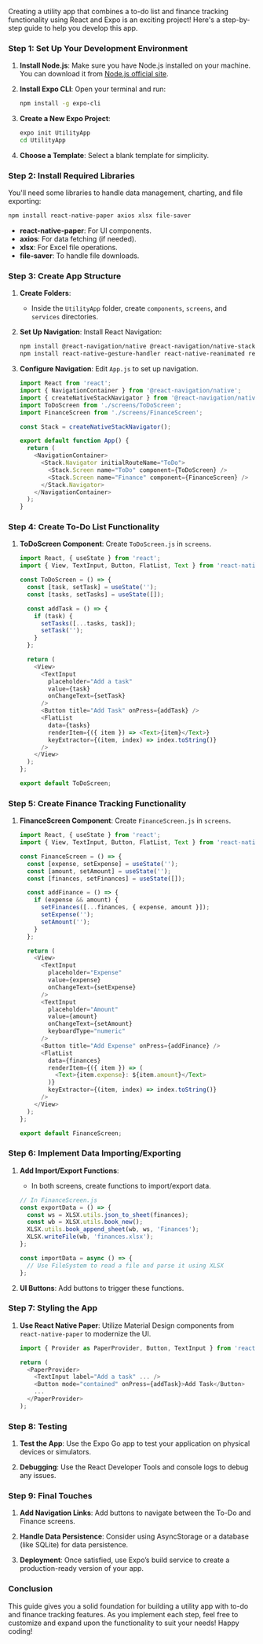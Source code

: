 Creating a utility app that combines a to-do list and finance tracking functionality using React and Expo is an exciting project! Here's a step-by-step guide to help you develop this app.

### Step 1: Set Up Your Development Environment

1. **Install Node.js**: Make sure you have Node.js installed on your machine. You can download it from [Node.js official site](https://nodejs.org/).

2. **Install Expo CLI**: Open your terminal and run:
   ```bash
   npm install -g expo-cli
   ```

3. **Create a New Expo Project**:
   ```bash
   expo init UtilityApp
   cd UtilityApp
   ```

4. **Choose a Template**: Select a blank template for simplicity.

### Step 2: Install Required Libraries

You'll need some libraries to handle data management, charting, and file exporting:

```bash
npm install react-native-paper axios xlsx file-saver
```

- **react-native-paper**: For UI components.
- **axios**: For data fetching (if needed).
- **xlsx**: For Excel file operations.
- **file-saver**: To handle file downloads.

### Step 3: Create App Structure

1. **Create Folders**:
   - Inside the `UtilityApp` folder, create `components`, `screens`, and `services` directories.

2. **Set Up Navigation**:
   Install React Navigation:
   ```bash
   npm install @react-navigation/native @react-navigation/native-stack
   npm install react-native-gesture-handler react-native-reanimated react-native-screens react-native-safe-area-context @react-native-community/masked-view
   ```

3. **Configure Navigation**: Edit `App.js` to set up navigation.

   ```javascript
   import React from 'react';
   import { NavigationContainer } from '@react-navigation/native';
   import { createNativeStackNavigator } from '@react-navigation/native-stack';
   import ToDoScreen from './screens/ToDoScreen';
   import FinanceScreen from './screens/FinanceScreen';

   const Stack = createNativeStackNavigator();

   export default function App() {
     return (
       <NavigationContainer>
         <Stack.Navigator initialRouteName="ToDo">
           <Stack.Screen name="ToDo" component={ToDoScreen} />
           <Stack.Screen name="Finance" component={FinanceScreen} />
         </Stack.Navigator>
       </NavigationContainer>
     );
   }
   ```

### Step 4: Create To-Do List Functionality

1. **ToDoScreen Component**: Create `ToDoScreen.js` in `screens`.

   ```javascript
   import React, { useState } from 'react';
   import { View, TextInput, Button, FlatList, Text } from 'react-native';

   const ToDoScreen = () => {
     const [task, setTask] = useState('');
     const [tasks, setTasks] = useState([]);

     const addTask = () => {
       if (task) {
         setTasks([...tasks, task]);
         setTask('');
       }
     };

     return (
       <View>
         <TextInput
           placeholder="Add a task"
           value={task}
           onChangeText={setTask}
         />
         <Button title="Add Task" onPress={addTask} />
         <FlatList
           data={tasks}
           renderItem={({ item }) => <Text>{item}</Text>}
           keyExtractor={(item, index) => index.toString()}
         />
       </View>
     );
   };

   export default ToDoScreen;
   ```

### Step 5: Create Finance Tracking Functionality

1. **FinanceScreen Component**: Create `FinanceScreen.js` in `screens`.

   ```javascript
   import React, { useState } from 'react';
   import { View, TextInput, Button, FlatList, Text } from 'react-native';

   const FinanceScreen = () => {
     const [expense, setExpense] = useState('');
     const [amount, setAmount] = useState('');
     const [finances, setFinances] = useState([]);

     const addFinance = () => {
       if (expense && amount) {
         setFinances([...finances, { expense, amount }]);
         setExpense('');
         setAmount('');
       }
     };

     return (
       <View>
         <TextInput
           placeholder="Expense"
           value={expense}
           onChangeText={setExpense}
         />
         <TextInput
           placeholder="Amount"
           value={amount}
           onChangeText={setAmount}
           keyboardType="numeric"
         />
         <Button title="Add Expense" onPress={addFinance} />
         <FlatList
           data={finances}
           renderItem={({ item }) => (
             <Text>{item.expense}: ${item.amount}</Text>
           )}
           keyExtractor={(item, index) => index.toString()}
         />
       </View>
     );
   };

   export default FinanceScreen;
   ```

### Step 6: Implement Data Importing/Exporting

1. **Add Import/Export Functions**:
   - In both screens, create functions to import/export data.

   ```javascript
   // In FinanceScreen.js
   const exportData = () => {
     const ws = XLSX.utils.json_to_sheet(finances);
     const wb = XLSX.utils.book_new();
     XLSX.utils.book_append_sheet(wb, ws, 'Finances');
     XLSX.writeFile(wb, 'finances.xlsx');
   };

   const importData = async () => {
     // Use FileSystem to read a file and parse it using XLSX
   };
   ```

2. **UI Buttons**: Add buttons to trigger these functions.

### Step 7: Styling the App

1. **Use React Native Paper**: Utilize Material Design components from `react-native-paper` to modernize the UI.

   ```javascript
   import { Provider as PaperProvider, Button, TextInput } from 'react-native-paper';

   return (
     <PaperProvider>
       <TextInput label="Add a task" ... />
       <Button mode="contained" onPress={addTask}>Add Task</Button>
       ...
     </PaperProvider>
   );
   ```

### Step 8: Testing

1. **Test the App**: Use the Expo Go app to test your application on physical devices or simulators.

2. **Debugging**: Use the React Developer Tools and console logs to debug any issues.

### Step 9: Final Touches

1. **Add Navigation Links**: Add buttons to navigate between the To-Do and Finance screens.

2. **Handle Data Persistence**: Consider using AsyncStorage or a database (like SQLite) for data persistence.

3. **Deployment**: Once satisfied, use Expo’s build service to create a production-ready version of your app.

### Conclusion

This guide gives you a solid foundation for building a utility app with to-do and finance tracking features. As you implement each step, feel free to customize and expand upon the functionality to suit your needs! Happy coding!